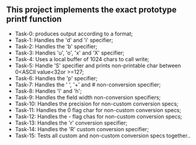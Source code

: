 ## This project implements the exact prototype printf function

* Task-0: produces output according to a format;
* Task-1: Handles the 'd' and 'i' specifier;
* Task-2: Handles the 'b' specifier;
* Task-3: Handles 'u', 'o', 'x' and 'X' specifier;
* Task-4: Uses a local buffer of 1024 chars to call write;
* Task-5: Handle 'S' specifier and prints non-printable char between 0<ASCII value<32or >=127;
* Task-6: Handles the 'p' specifier;
* Task-7: Handles the ' ', '+' and # non-conversion specifier;
* Task-8: Handles 'l' and 'h';
* Task-9: Handles the field width non-conversion specifiers;
* Task-10: Handles the precision for non-custom conversion specs;
* Task-11: Handles the 0 flag char for non-custom conversion specs;
* Task-12: Handles the - flag chas for non-custom conversion specs;
* Task-13: Handles the 'r' conversion specifier;
* Task-14: Handles the 'R' custom conversion specifier;
* Task-15: Tests all custom and non-custom conversion specs together..
